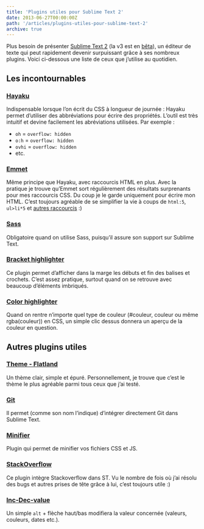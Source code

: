 ```yaml
---
title: 'Plugins utiles pour Sublime Text 2'
date: 2013-06-27T00:00:00Z
path: '/articles/plugins-utiles-pour-sublime-text-2'
archive: true
---
```


Plus besoin de présenter [Sublime Text 2](http://www.sublimetext.com/2) (la v3 est en [bêta](http://www.sublimetext.com/3)), un éditeur de texte qui peut rapidement devenir surpuissant grâce à ses nombreux plugins. Voici ci-dessous une liste de ceux que j’utilise au quotidien.

## Les incontournables

### [Hayaku](http://hayakubundle.com/)

Indispensable lorsque l’on écrit du CSS à longueur de journée : Hayaku permet d’utiliser des abbréviations pour écrire des propriétés. L’outil est très intuitif et devine facilement les abréviations utilisées. Par exemple :

- `oh` = `overflow: hidden`
- `o:h` = `overflow: hidden`
- `ovhi` = `overflow: hidden`
- etc.

### [Emmet](https://github.com/sergeche/emmet-sublime)

Même principe que Hayaku, avec raccourcis HTML en plus. Avec la pratique je trouve qu’Emmet sort régulièrement des résultats surprenants pour mes raccourcis CSS. Du coup je le garde uniquement pour écrire mon HTML. C’est toujours agréable de se simplifier la vie à coups de `html:5`, `ul>li*5` et [autres raccourcis](http://coding.smashingmagazine.com/2013/03/26/goodbye-zen-coding-hello-emmet/) :)

### [Sass](https://github.com/n00ge/sublime-text-haml-sass)

Obligatoire quand on utilise Sass, puisqu’il assure son support sur Sublime Text.

### [Bracket highlighter](https://github.com/facelessuser/BracketHighlighter)

Ce plugin permet d’afficher dans la marge les débuts et fin des balises et crochets. C’est assez pratique, surtout quand on se retrouve avec beaucoup d’éléments imbriqués.

### [Color highlighter](https://github.com/Monnoroch/ColorHighlighter)

Quand on rentre n’importe quel type de couleur (#couleur, couleur ou même rgba(couleur)) en CSS, un simple clic dessus donnera un aperçu de la couleur en question.

## Autres plugins utiles

### [Theme - Flatland](https://github.com/thinkpixellab/flatland)

Un thème clair, simple et épuré. Personnellement, je trouve que c’est le thème le plus agréable parmi tous ceux que j’ai testé.

### [Git](https://github.com/kemayo/sublime-text-2-git)

Il permet (comme son nom l’indique) d’intégrer directement Git dans Sublime Text.

### [Minifier](https://github.com/bistory/Sublime-Minifier)

Plugin qui permet de minifier vos fichiers CSS et JS.

### [StackOverflow](https://github.com/ericmartel/Sublime-Text-2-Stackoverflow-Plugin)

Ce plugin intègre Stackoverflow dans ST. Vu le nombre de fois où j’ai résolu des bugs et autres prises de tête grâce à lui, c’est toujours utile :)

### [Inc-Dec-value](https://github.com/rmaksim/Sublime-Text-2-Inc-Dec-Value)

Un simple `alt` + flèche haut/bas modifiera la valeur concernée (valeurs, couleurs, dates etc.).
